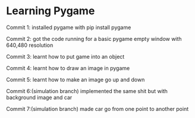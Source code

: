 # Learning Pygame
Commit 1:
installed pygame with pip install pygame

Commit 2:
got the code running for a basic pygame empty window with 640,480 resolution

Commit 3:
learnt how to put game into an object

Commit 4:
learnt how to draw an image in pygame

Commit 5:
learnt how to make an image go up and down

Commit 6:(simulation branch)
implemented the same shit but with background image and car

Commit 7:(simulation branch)
made car go from one point to another point

